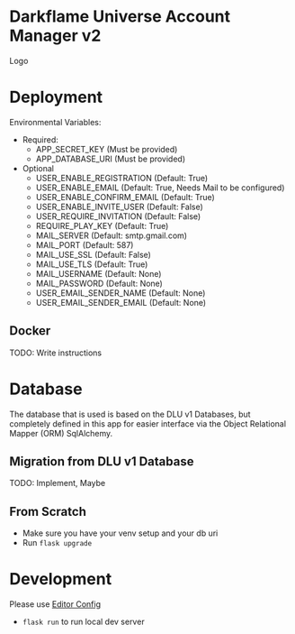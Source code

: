 # Darkflame Universe Account Manager v2

Logo
# Deployment

Environmental Variables:

 * Required:
    * APP_SECRET_KEY (Must be provided)
    * APP_DATABASE_URI (Must be provided)
 * Optional
    * USER_ENABLE_REGISTRATION (Default: True)
    * USER_ENABLE_EMAIL (Default: True, Needs Mail to be configured)
    * USER_ENABLE_CONFIRM_EMAIL (Default: True)
    * USER_ENABLE_INVITE_USER (Default: False)
    * USER_REQUIRE_INVITATION (Default: False)
    * REQUIRE_PLAY_KEY (Default: True)
    * MAIL_SERVER (Default: smtp.gmail.com)
    * MAIL_PORT (Default: 587)
    * MAIL_USE_SSL (Default: False)
    * MAIL_USE_TLS (Default: True)
    * MAIL_USERNAME (Default: None)
    * MAIL_PASSWORD (Default: None)
    * USER_EMAIL_SENDER_NAME (Default: None)
    * USER_EMAIL_SENDER_EMAIL (Default: None)

## Docker

TODO: Write instructions

# Database

The database that is used is based on the DLU v1 Databases,
but completely defined in this app for easier interface via the
Object Relational Mapper (ORM) SqlAlchemy.

## Migration from DLU v1 Database

TODO: Implement, Maybe

## From Scratch

 * Make sure you have your venv setup and your db uri
 * Run `flask upgrade`

# Development

Please use [Editor Config](https://editorconfig.org/)

 * `flask run` to run local dev server

